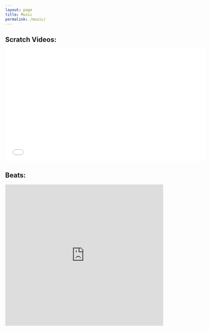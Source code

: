 ```yaml
---
layout: page
title: Music
permalink: /music/
---
```

## Scratch Videos:
<iframe width="640" height="360" src="//www.youtube.com/embed/videoseries?list=PL814C9DE985130CC7" frameborder="0" allowfullscreen></iframe>

## Beats:
<iframe width="100%" height="450" scrolling="no" frameborder="no" src="https://w.soundcloud.com/player/?url=https%3A//api.soundcloud.com/playlists/1728924&amp;color=ff5500&amp;auto_play=false&amp;hide_related=false&amp;show_comments=true&amp;show_user=true&amp;show_reposts=false"></iframe>